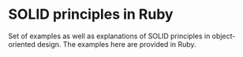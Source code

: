 # SOLID principles in Ruby
Set of examples as well as explanations of SOLID principles
in object-oriented design.
The examples here are provided in Ruby.
